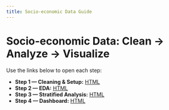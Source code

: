 ```yaml
---
title: Socio-economic Data Guide
---
```


# Socio-economic Data: Clean → Analyze → Visualize

Use the links below to open each step:

- **Step 1 — Cleaning & Setup:** [HTML](https://alexarpu.github.io/Urban-Regeneration-Project-Socio-economic-Data-Analysis-Guide/socieoconomic-data-analysis-guide-1.html)
- **Step 2 — EDA:** [HTML](https://alexarpu.github.io/Urban-Regeneration-Project-Socio-economic-Data-Analysis-Guide/socioeconomic-data-analysis-guide-2.html)
- **Step 3 — Stratified Analysis:** [HTML](https://alexarpu.github.io/Urban-Regeneration-Project-Socio-economic-Data-Analysis-Guide/socioeconomic-data-analysis-guide-3.html)
- **Step 4 — Dashboard:** [HTML](https://alexarpu.github.io/Urban-Regeneration-Project-Socio-economic-Data-Analysis-Guide/Dashboard.html)

